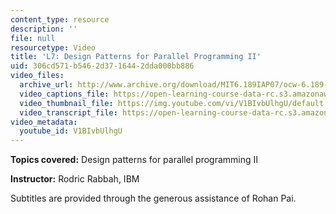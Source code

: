 ```yaml
---
content_type: resource
description: ''
file: null
resourcetype: Video
title: 'L7: Design Patterns for Parallel Programming II'
uid: 306cd571-b546-2d37-1644-2dda000bb886
video_files:
  archive_url: http://www.archive.org/download/MIT6.189IAP07/ocw-6.189-iap07-lec07_300k.mp4
  video_captions_file: https://open-learning-course-data-rc.s3.amazonaws.com/6-189-multicore-programming-primer-january-iap-2007/63c68223441f5ab9806ffbc05ca8e105_V1BIvbUlhgU.vtt
  video_thumbnail_file: https://img.youtube.com/vi/V1BIvbUlhgU/default.jpg
  video_transcript_file: https://open-learning-course-data-rc.s3.amazonaws.com/6-189-multicore-programming-primer-january-iap-2007/95038f346238ae445dc53df1608201f5_V1BIvbUlhgU.pdf
video_metadata:
  youtube_id: V1BIvbUlhgU
---
```


**Topics covered:** Design patterns for parallel programming II

**Instructor:** Rodric Rabbah, IBM

Subtitles are provided through the generous assistance of Rohan Pai.